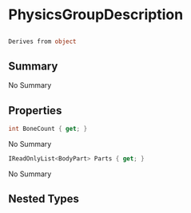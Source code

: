 # PhysicsGroupDescription

## 
```c#
Derives from object
```

## Summary

No Summary
## Properties

```c#
int BoneCount { get; } 
```
No Summary
```c#
IReadOnlyList<BodyPart> Parts { get; } 
```
No Summary
## Nested Types

